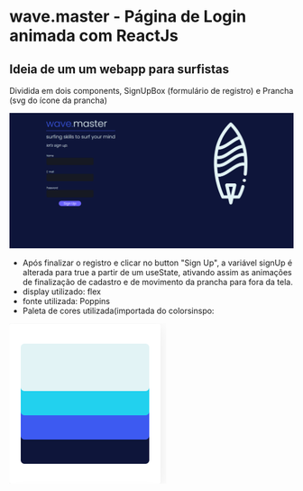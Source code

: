 # wave.master - Página de Login animada com ReactJs
## Ideia de um um webapp para surfistas

Dividida em dois components, SignUpBox (formulário de registro) e Prancha (svg do ícone da prancha)

![](finalscreen.png)

- Após finalizar o registro e clicar no button "Sign Up", a variável signUp é alterada para true a partir de um useState, ativando assim as animações de finalização de cadastro e de movimento da prancha para fora da tela.
- display utilizado: flex
- fonte utilizada: Poppins
- Paleta de cores utilizada(importada do colorsinspo:

![](colorpallet.png)
